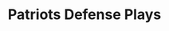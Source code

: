 ---
layout: playbook
title: Patriots Defense Plays
team: patriots
unit: defense
permalink: /patriots/defense/
---